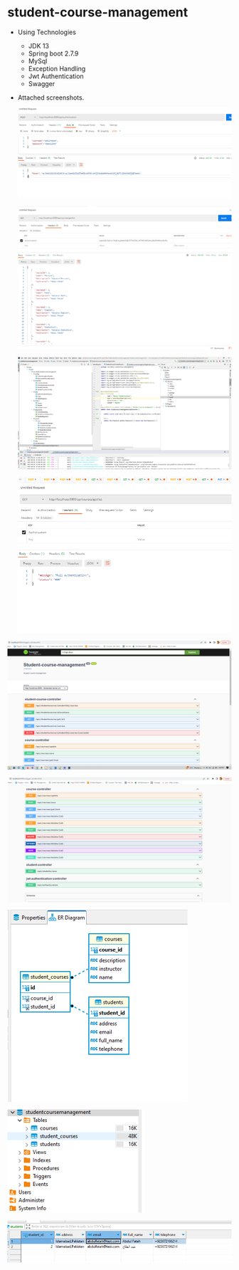 # student-course-management

+ Using Technologies
  - JDK 13
  - Spring boot 2.7.9
  - MySql
  - Exception Handling
  - Jwt Authentication
  - Swagger
 
+ Attached screenshots.

  ![alt text](https://github.com/abdulfatah77/student-course-management/blob/main/screenshots/authentication_api.PNG)


  ![alt text](https://github.com/abdulfatah77/student-course-management/blob/main/screenshots/authentication_success.PNG)


  ![alt text](https://github.com/abdulfatah77/student-course-management/blob/main/screenshots/code.PNG)


  ![alt text](https://github.com/abdulfatah77/student-course-management/blob/main/screenshots/courses.PNG)


 ![alt text](https://github.com/abdulfatah77/student-course-management/blob/main/screenshots/swagger%20resp.PNG)


 ![alt text](https://github.com/abdulfatah77/student-course-management/blob/main/screenshots/sagger%202.PNG)


![alt text](https://github.com/abdulfatah77/student-course-management/blob/main/screenshots/db%20tables.PNG)


![alt text](https://github.com/abdulfatah77/student-course-management/blob/main/screenshots/tables.PNG)


![alt text](https://github.com/abdulfatah77/student-course-management/blob/main/screenshots/student%20name%20write%20eng%20and%20arabic.PNG)
  
